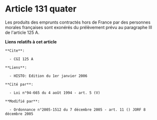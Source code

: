 # Article 131 quater

Les produits des emprunts contractés hors de France par des personnes morales françaises sont exonérés du prélèvement prévu
au paragraphe III de l'article 125 A.

**Liens relatifs à cet article**

	**Cite**:

	  - CGI 125 A

	**Liens**:

	  - HISTO: Edition du 1er janvier 2006

	**Cité par**:

	  - Loi n°94-665 du 4 août 1994 - art. 5 (V)

	**Modifié par**:

	  - Ordonnance n°2005-1512 du 7 décembre 2005 - art. 11 () JORF 8 décembre 2005
